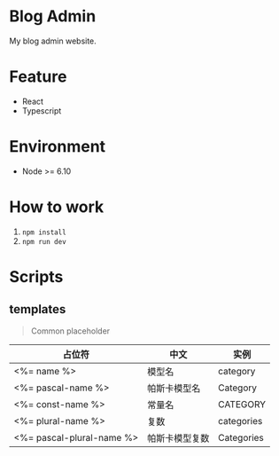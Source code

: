 # Blog Admin
My blog admin website.

# Feature

+ React
+ Typescript

# Environment
+ Node >= 6.10

# How to work
1. `npm install`
2. `npm run dev`

# Scripts

## templates

> Common placeholder

| 占位符 | 中文 | 实例 |
| --- | --- | --- |
| <%= name %> | 模型名 | category |
| <%= pascal-name %> | 帕斯卡模型名 | Category |
| <%= const-name %> | 常量名 | CATEGORY |
| <%= plural-name %> | 复数 | categories |
| <%= pascal-plural-name %> | 帕斯卡模型复数 | Categories |



